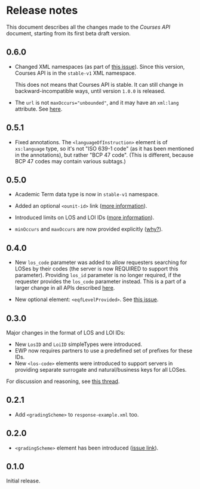 Release notes
=============

This document describes all the changes made to the *Courses API* document,
starting from its first beta draft version.


0.6.0
-----

* Changed XML namespaces (as part of
  [this issue](https://github.com/erasmus-without-paper/ewp-specs-api-iias/issues/22)).
  Since this version, Courses API is in the `stable-v1` XML namespace.

  This does not means that Courses API is stable. It can still change in
  backward-incompatible ways, until version `1.0.0` is released.

* The `url` is not `maxOccurs="unbounded"`, and it may have an `xml:lang`
  attribute. See [here](https://github.com/erasmus-without-paper/ewp-specs-api-courses/issues/13).


0.5.1
-----

* Fixed annotations. The `<languageOfInstruction>` element is of `xs:language`
  type, so it's not "ISO 639-1 code" (as it has been mentioned in the
  annotations), but rather "BCP 47 code". (This is different, because BCP 47
  codes may contain various subtags.)


0.5.0
-----

* Academic Term data type is now in `stable-v1` namespace.

* Added an optional `<ounit-id>` link
  ([more information](https://github.com/erasmus-without-paper/ewp-specs-api-courses/issues/11)).

* Introduced limits on LOS and LOI IDs
  ([more information](https://github.com/erasmus-without-paper/general-issues/issues/23)).

* `minOccurs` and `maxOccurs` are now provided explicitly
  ([why?](https://github.com/erasmus-without-paper/general-issues/issues/22)).


0.4.0
-----

* New `los_code` parameter was added to allow requesters searching for LOSes
  by their codes (the server is now REQUIRED to support this parameter).
  Providing `los_id` parameter is no longer required, if the requester provides
  the `los_code` parameter instead. This is a part of a larger change in all
  APIs described
  [here](https://github.com/erasmus-without-paper/general-issues/issues/21).

* New optional element: `<eqfLevelProvided>`. See
  [this issue](https://github.com/erasmus-without-paper/ewp-specs-api-courses/issues/8).


0.3.0
-----

Major changes in the format of LOS and LOI IDs:

* New `LosID` and `LoiID` simpleTypes were introduced.
* EWP now requires partners to use a predefined set of prefixes for these IDs.
* New `<los-code>` elements were introduced to support servers in providing
  separate surrogate and natural/business keys for all LOSes.

For discussion and reasoning, see
[this thread](https://github.com/erasmus-without-paper/ewp-specs-api-mobilities/issues/9).


0.2.1
-----

* Add `<gradingScheme>` to `response-example.xml` too.


0.2.0
-----

* `<gradingScheme>` element has been introduced
  ([issue link](https://github.com/erasmus-without-paper/ewp-specs-api-courses/issues/5)).


0.1.0
-----

Initial release.
